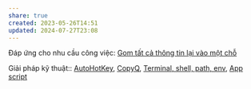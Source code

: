 ```yaml
---
share: true
created: 2023-05-26T14:51
updated: 2024-07-27T23:08
---
```

Đáp ứng cho nhu cầu công việc: [Gom tất cả thông tin lại vào một chỗ](../Nhu%20c%E1%BA%A7u%20c%C3%B4ng%20vi%E1%BB%87c/Doanh%20nghi%E1%BB%87p%20ho%E1%BA%B7c%20t%E1%BB%95%20ch%E1%BB%A9c/Gom%20t%E1%BA%A5t%20c%E1%BA%A3%20th%C3%B4ng%20tin%20l%E1%BA%A1i%20v%C3%A0o%20m%E1%BB%99t%20ch%E1%BB%97.md)

Giải pháp kỹ thuật:: [AutoHotKey](../Gi%E1%BA%A3i%20ph%C3%A1p%20k%E1%BB%B9%20thu%E1%BA%ADt/T%E1%BB%B1%20%C4%91%E1%BB%99ng%20ho%C3%A1/AutoHotKey.md), [CopyQ](../Gi%E1%BA%A3i%20ph%C3%A1p%20k%E1%BB%B9%20thu%E1%BA%ADt/T%E1%BB%B1%20%C4%91%E1%BB%99ng%20ho%C3%A1/CopyQ.md), [Terminal, shell, path, env](../Gi%E1%BA%A3i%20ph%C3%A1p%20k%E1%BB%B9%20thu%E1%BA%ADt/L%E1%BA%ADp%20tr%C3%ACnh/Terminal,%20shell,%20path,%20env.md), [App script](../Gi%E1%BA%A3i%20ph%C3%A1p%20k%E1%BB%B9%20thu%E1%BA%ADt/T%E1%BB%B1%20%C4%91%E1%BB%99ng%20ho%C3%A1/App%20script.md)
